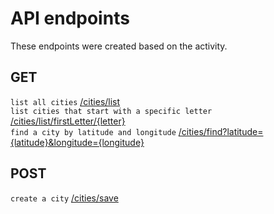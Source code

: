 # API endpoints

These endpoints were created based on the activity.

## GET
`list all cities` [/cities/list](#) <br/>
`list cities that start with a specific letter` [/cities/list/firstLetter/{letter}](#) <br/>
`find a city by latitude and longitude` [/cities/find?latitude={latitude}&longitude={longitude}](#) <br/>

## POST
`create a city` [/cities/save](#) <br/>
